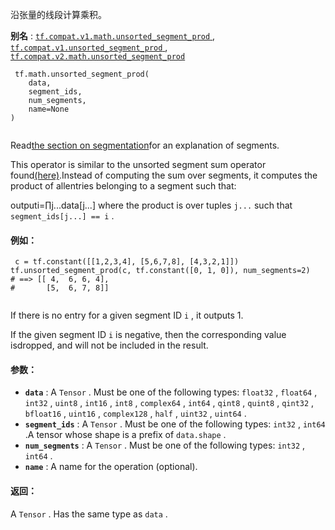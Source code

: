 

沿张量的线段计算乘积。

**别名** : [ `tf.compat.v1.math.unsorted_segment_prod` ](/api_docs/python/tf/math/unsorted_segment_prod), [ `tf.compat.v1.unsorted_segment_prod` ](/api_docs/python/tf/math/unsorted_segment_prod), [ `tf.compat.v2.math.unsorted_segment_prod` ](/api_docs/python/tf/math/unsorted_segment_prod)

```
 tf.math.unsorted_segment_prod(
    data,
    segment_ids,
    num_segments,
    name=None
)
 
```

Read[the section on segmentation](https://tensorflow.org/api_docs/python/tf/math#Segmentation)for an explanation of segments.

This operator is similar to the unsorted segment sum operator found[(here)](https://tensorflow.google.cn/api_docs/api_docs/python/math_ops#UnsortedSegmentSum).Instead of computing the sum over segments, it computes the product of allentries belonging to a segment such that:

outputi=∏j...data[j...] where the product is over tuples `j...`  such that  `segment_ids[j...] == i` .

#### 例如：


```
 c = tf.constant([[1,2,3,4], [5,6,7,8], [4,3,2,1]])
tf.unsorted_segment_prod(c, tf.constant([0, 1, 0]), num_segments=2)
# ==> [[ 4,  6, 6, 4],
#       [5,  6, 7, 8]]
 
```

If there is no entry for a given segment ID  `i` , it outputs 1.

If the given segment ID  `i`  is negative, then the corresponding value isdropped, and will not be included in the result.

#### 参数：
- **`data`** : A  `Tensor` . Must be one of the following types:  `float32` ,  `float64` ,  `int32` ,  `uint8` ,  `int16` ,  `int8` ,  `complex64` ,  `int64` ,  `qint8` ,  `quint8` ,  `qint32` ,  `bfloat16` ,  `uint16` ,  `complex128` ,  `half` ,  `uint32` ,  `uint64` .
- **`segment_ids`** : A  `Tensor` . Must be one of the following types:  `int32` ,  `int64` .A tensor whose shape is a prefix of  `data.shape` .
- **`num_segments`** : A  `Tensor` . Must be one of the following types:  `int32` ,  `int64` .
- **`name`** : A name for the operation (optional).


#### 返回：
A  `Tensor` . Has the same type as  `data` .

